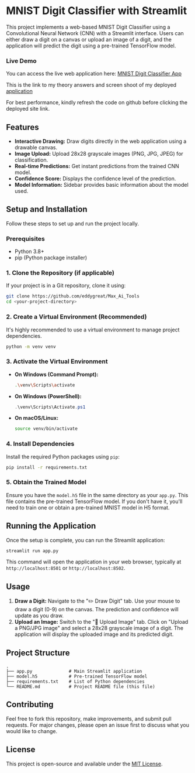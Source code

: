 # MNIST Digit Classifier with Streamlit

This project implements a web-based MNIST Digit Classifier using a Convolutional Neural Network (CNN) with a Streamlit interface. Users can either draw a digit on a canvas or upload an image of a digit, and the application will predict the digit using a pre-trained TensorFlow model.

### Live Demo

You can access the live web application here: [MNIST Digit Classifier App](https://maxaitools.streamlit.app/)

This is the link to my theory answers and screen shoot of my deployed [application](https://docs.google.com/document/d/1ceqlW72HR3Kf3K5WpFerXUkNofwQo1yUHASxeDDa-PU/edit?tab=t.0)

For best performance, kindly refresh the code on github before clicking the deployed site link.

## Features

*   **Interactive Drawing:** Draw digits directly in the web application using a drawable canvas.
*   **Image Upload:** Upload 28x28 grayscale images (PNG, JPG, JPEG) for classification.
*   **Real-time Predictions:** Get instant predictions from the trained CNN model.
*   **Confidence Score:** Displays the confidence level of the prediction.
*   **Model Information:** Sidebar provides basic information about the model used.

## Setup and Installation

Follow these steps to set up and run the project locally.

### Prerequisites

*   Python 3.8+
*   pip (Python package installer)

### 1. Clone the Repository (if applicable)

If your project is in a Git repository, clone it using:

```bash
git clone https://github.com/eddygreat/Max_Ai_Tools
cd <your-project-directory>
```

### 2. Create a Virtual Environment (Recommended)

It's highly recommended to use a virtual environment to manage project dependencies.

```bash
python -m venv venv
```

### 3. Activate the Virtual Environment

*   **On Windows (Command Prompt):**
    ```bash
    .\venv\Scripts\activate
    ```
*   **On Windows (PowerShell):**
    ```powershell
    .\venv\Scripts\Activate.ps1
    ```
*   **On macOS/Linux:**
    ```bash
    source venv/bin/activate
    ```

### 4. Install Dependencies

Install the required Python packages using `pip`:

```bash
pip install -r requirements.txt
```

### 5. Obtain the Trained Model

Ensure you have the `model.h5` file in the same directory as your `app.py`. This file contains the pre-trained TensorFlow model. If you don't have it, you'll need to train one or obtain a pre-trained MNIST model in H5 format.

## Running the Application

Once the setup is complete, you can run the Streamlit application:

```bash
streamlit run app.py
```

This command will open the application in your web browser, typically at `http://localhost:8501` or `http://localhost:8502`.

## Usage

1.  **Draw a Digit:** Navigate to the "✏️ Draw Digit" tab. Use your mouse to draw a digit (0-9) on the canvas. The prediction and confidence will update as you draw.
2.  **Upload an Image:** Switch to the "📁 Upload Image" tab. Click on "Upload a PNG/JPG image" and select a 28x28 grayscale image of a digit. The application will display the uploaded image and its predicted digit.

## Project Structure

```
.
├── app.py              # Main Streamlit application
├── model.h5            # Pre-trained TensorFlow model
├── requirements.txt    # List of Python dependencies
└── README.md           # Project README file (this file)
```

## Contributing

Feel free to fork this repository, make improvements, and submit pull requests. For major changes, please open an issue first to discuss what you would like to change.

## License

This project is open-source and available under the [MIT License](LICENSE).



